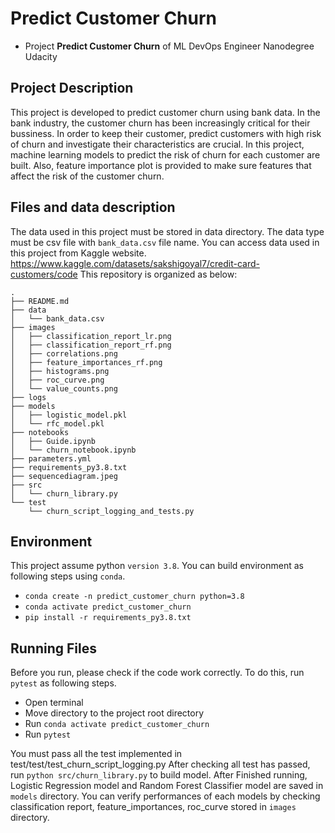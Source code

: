 # Predict Customer Churn

- Project **Predict Customer Churn** of ML DevOps Engineer Nanodegree Udacity

## Project Description
This project is developed to predict customer churn using bank data. 
In the bank industry, the customer churn has been increasingly critical for their bussiness.
In order to keep their customer, predict customers with high risk of churn and
investigate their characteristics are crucial.
In this project, machine learning models to predict the risk of churn for
each customer are built. Also, feature importance plot is provided to
make sure features that affect the risk of the customer churn.


## Files and data description
The data used in this project must be stored in data directory.
The data type must be csv file with `bank_data.csv` file name.
You can access data used in this project from Kaggle website.
https://www.kaggle.com/datasets/sakshigoyal7/credit-card-customers/code
This repository is organized as below:
```
.
├── README.md
├── data
│   └── bank_data.csv
├── images
│   ├── classification_report_lr.png
│   ├── classification_report_rf.png
│   ├── correlations.png
│   ├── feature_importances_rf.png
│   ├── histograms.png
│   ├── roc_curve.png
│   └── value_counts.png
├── logs
├── models
│   ├── logistic_model.pkl
│   └── rfc_model.pkl
├── notebooks
│   ├── Guide.ipynb
│   └── churn_notebook.ipynb
├── parameters.yml
├── requirements_py3.8.txt
├── sequencediagram.jpeg
├── src
│   └── churn_library.py
└── test
    └── churn_script_logging_and_tests.py
```
## Environment
This project assume python `version 3.8`.
You can build environment as following steps using `conda`.
 
 - `conda create -n predict_customer_churn python=3.8`
 - `conda activate predict_customer_churn`
 - `pip install -r requirements_py3.8.txt`

## Running Files
Before you run, please check if the code work correctly. To do this, run `pytest` as following steps.

- Open terminal
- Move directory to the project root directory
- Run `conda activate predict_customer_churn`
- Run `pytest`

You must pass all the test implemented in test/test/test_churn_script_logging.py
After checking all test has passed, run 
`python src/churn_library.py` to build model.
After Finished running, Logistic Regression model and Random Forest Classifier model are saved in `models` directory.
You can verify performances of each models by checking classification report, feature_importances, roc_curve stored in `images` directory.